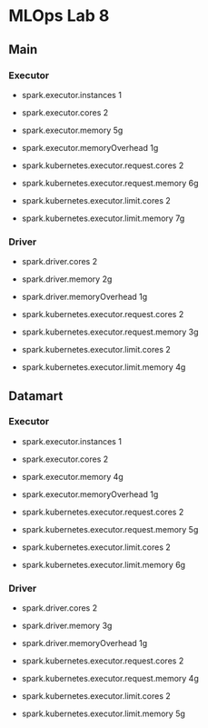 # MLOps Lab 8

## Main

### Executor
- spark.executor.instances                      1
- spark.executor.cores                          2
- spark.executor.memory                         5g
- spark.executor.memoryOverhead                 1g

- spark.kubernetes.executor.request.cores       2
- spark.kubernetes.executor.request.memory      6g
- spark.kubernetes.executor.limit.cores         2
- spark.kubernetes.executor.limit.memory        7g

### Driver
- spark.driver.cores                            2
- spark.driver.memory                           2g
- spark.driver.memoryOverhead                   1g

- spark.kubernetes.executor.request.cores       2
- spark.kubernetes.executor.request.memory      3g
- spark.kubernetes.executor.limit.cores         2
- spark.kubernetes.executor.limit.memory        4g


## Datamart

### Executor
- spark.executor.instances                      1
- spark.executor.cores                          2
- spark.executor.memory                         4g
- spark.executor.memoryOverhead                 1g

- spark.kubernetes.executor.request.cores       2
- spark.kubernetes.executor.request.memory      5g
- spark.kubernetes.executor.limit.cores         2
- spark.kubernetes.executor.limit.memory        6g

### Driver
- spark.driver.cores                            2
- spark.driver.memory                           3g
- spark.driver.memoryOverhead                   1g

- spark.kubernetes.executor.request.cores       2
- spark.kubernetes.executor.request.memory      4g
- spark.kubernetes.executor.limit.cores         2
- spark.kubernetes.executor.limit.memory        5g
